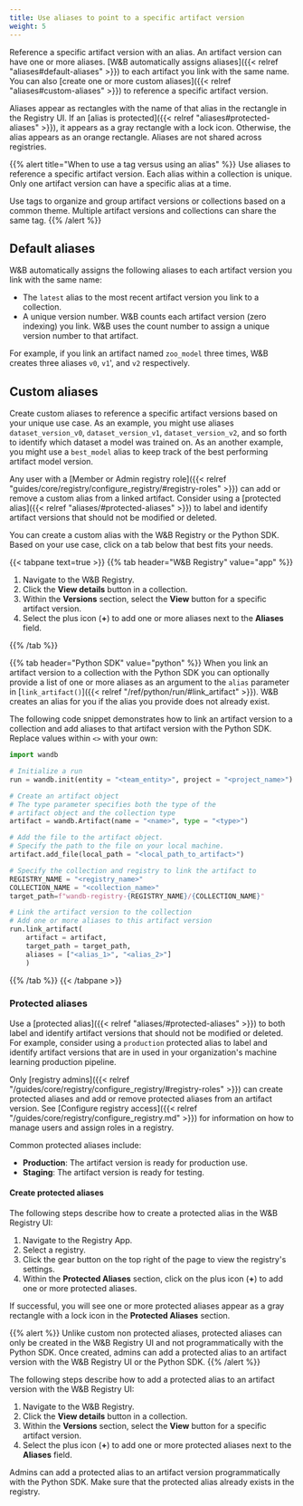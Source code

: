 ```yaml
---
title: Use aliases to point to a specific artifact version
weight: 5
---
```


Reference a specific artifact version with an alias. An artifact version can have one or more aliases. [W&B automatically assigns aliases]({{< relref "aliases#default-aliases" >}}) to each artifact you link with the same name. You can also [create one or more custom aliases]({{< relref "aliases#custom-aliases" >}}) to reference a specific artifact version.

Aliases appear as rectangles with the name of that alias in the rectangle in the Registry UI. If an [alias is protected]({{< relref "aliases#protected-aliases" >}}), it appears as a gray rectangle with a lock icon. Otherwise, the alias appears as an orange rectangle. Aliases are not shared across registries.

{{% alert title="When to use a tag versus using an alias" %}}
Use aliases to reference a specific artifact version. Each alias within a collection is unique. Only one artifact version can have a specific alias at a time.

Use tags to organize and group artifact versions or collections based on a common theme. Multiple artifact versions and collections can share the same tag.
{{% /alert %}}

## Default aliases

W&B automatically assigns the following aliases to each artifact version you link with the same name:

* The `latest` alias to the most recent artifact version you link to a collection.
* A unique version number. W&B counts each artifact version (zero indexing) you link. W&B uses the count number to assign a unique version number to that artifact.

For example, if you link an artifact named `zoo_model` three times, W&B creates three aliases `v0`, `v1`', and `v2` respectively.

## Custom aliases

Create custom aliases to reference a specific artifact versions based on your unique use case. As an example, you might use aliases `dataset_version_v0`, `dataset_version_v1`, `dataset_version_v2`, and so forth to identify which dataset a model was trained on. As an another example, you might use a `best_model` alias to keep track of the best performing artifact model version.

Any user with a [Member or Admin registry role]({{< relref "guides/core/registry/configure_registry/#registry-roles" >}}) can add or remove a custom alias from a linked artifact. Consider using a [protected alias]({{< relref "aliases/#protected-aliases" >}}) to label and identify artifact versions that should not be modified or deleted.

You can create a custom alias with the W&B Registry or the Python SDK. Based on your use case, click on a tab below that best fits your needs.

{{< tabpane text=true >}}
{{% tab header="W&B Registry" value="app" %}}

1. Navigate to the W&B Registry.
2. Click the **View details** button in a collection.
3. Within the **Versions** section, select the **View** button for a specific artifact version.
4. Select the plus icon (**+**) to add one or more aliases next to the **Aliases** field.

{{% /tab %}}

{{% tab header="Python SDK" value="python" %}}
When you link an artifact version to a collection with the Python SDK you can optionally provide a list of one or more aliases as an argument to the `alias` parameter in [`link_artifact()`]({{< relref "/ref/python/run/#link_artifact" >}}). W&B creates an alias for you if the alias you provide does not already exist.

The following code snippet demonstrates how to link an artifact version to a collection and add aliases to that artifact version with the Python SDK. Replace values within `<>` with your own:

```python
import wandb

# Initialize a run
run = wandb.init(entity = "<team_entity>", project = "<project_name>")

# Create an artifact object
# The type parameter specifies both the type of the 
# artifact object and the collection type
artifact = wandb.Artifact(name = "<name>", type = "<type>")

# Add the file to the artifact object. 
# Specify the path to the file on your local machine.
artifact.add_file(local_path = "<local_path_to_artifact>")

# Specify the collection and registry to link the artifact to
REGISTRY_NAME = "<registry_name>"
COLLECTION_NAME = "<collection_name>"
target_path=f"wandb-registry-{REGISTRY_NAME}/{COLLECTION_NAME}"

# Link the artifact version to the collection
# Add one or more aliases to this artifact version
run.link_artifact(
    artifact = artifact, 
    target_path = target_path, 
    aliases = ["<alias_1>", "<alias_2>"]
    )
```
{{% /tab %}}
{{< /tabpane >}}

### Protected aliases
Use a [protected alias]({{< relref "aliases/#protected-aliases" >}}) to both label and identify artifact versions that should not be modified or deleted. For example, consider using a `production` protected alias to label and identify artifact versions that are in used in your organization's machine learning production pipeline.

Only [registry admins]({{< relref "/guides/core/registry/configure_registry/#registry-roles" >}}) can create protected aliases and add or remove protected aliases from an artifact version. See [Configure registry access]({{< relref "/guides/core/registry/configure_registry.md" >}}) for information on how to manage users and assign roles in a registry.

<!-- Admins can only create protected aliases in the W&B Registry UI. Once created, an admin can add a protected alias to an artifact version with the W&B Registry UI or the Python SDK. -->

<!-- Protected aliases are not shared across registries.  -->

Common protected aliases include:

- **Production**: The artifact version is ready for production use.
- **Staging**: The artifact version is ready for testing.

#### Create protected aliases

The following steps describe how to create a protected alias in the W&B Registry UI:

1. Navigate to the Registry App.
2. Select a registry.
3. Click the gear button on the top right of the page to view the registry's settings.
4. Within the **Protected Aliases** section, click on the plus icon (**+**) to add one or more protected aliases.

If successful, you will see one or more protected aliases appear as a gray rectangle with a lock icon in the **Protected Aliases** section. 

{{% alert %}}
Unlike custom non protected aliases, protected aliases can only be created in the W&B Registry UI and not programmatically with the Python SDK. Once created, admins can add a protected alias to an artifact version with the W&B Registry UI or the Python SDK.
{{% /alert %}}

The following steps describe how to add a protected alias to an artifact version with the W&B Registry UI:

1. Navigate to the W&B Registry.
2. Click the **View details** button in a collection.
3. Within the **Versions** section, select the **View** button for a specific artifact version.
4. Select the plus icon (**+**) to add one or more protected aliases next to the **Aliases** field.

Admins can add a protected alias to an artifact version programmatically with the Python SDK. Make sure that the protected alias already exists in the registry.

